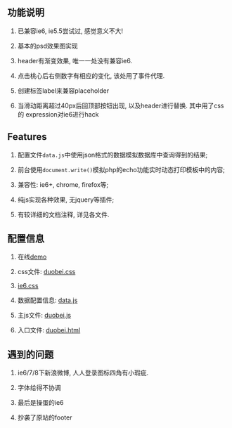 ## 功能说明

1. 已兼容ie6, ie5.5尝试过, 感觉意义不大!

2. 基本的psd效果图实现

3. header有渐变效果, 唯一一处没有兼容ie6.

4. 点击桃心后右侧数字有相应的变化, 该处用了事件代理.

5. 创建标签label来兼容placeholder

6. 当滑动距离超过40px后回顶部按钮出现, 以及header进行替换. 其中用了css的
   expression对ie6进行hack

## Features

1. 配置文件`data.js`中使用json格式的数据模拟数据库中查询得到的结果;

2. 前台使用`document.write()`模拟php的echo功能实时动态打印模板中的内容;

3. 兼容性: ie6+, chrome, firefox等;

4. 纯js实现各种效果, 无jquery等插件;

5. 有较详细的文档注释, 详见各文件.

## 配置信息

1. 在线[demo](http://poised-flw.tk/duobei.html)

2. css文件: [duobei.css](https://github.com/luofei2011/demo/blob/gh-pages/css/doubei.css)

3. [ie6.css](https://github.com/luofei2011/demo/blob/gh-pages/css/ie6.css)

4. 数据配置信息: [data.js](https://github.com/luofei2011/demo/blob/gh-pages/js/data.js)

5. 主js文件: [duobei.js](https://github.com/luofei2011/demo/blob/gh-pages/js/duobei.js)

6. 入口文件: [duobei.html](https://github.com/luofei2011/demo/blob/gh-pages/duobei.html)

## 遇到的问题

1. ie6/7/8下新浪微博, 人人登录图标四角有小瑕疵.

2. 字体给得不协调

3. 最后是操蛋的ie6

4. 抄袭了原站的footer
